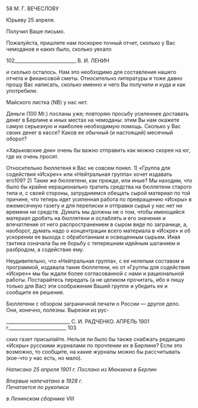 58 М. Г. ВЕЧЕСЛОВУ

Юрьеву 25 апреля.

Получил Ваше письмо.

Пожалуйста, пришлите нам поскорее точный отчет, сколько у Вас чемоданов и ка­ких было, сколько уехало

  

102__________________________ В. И. ЛЕНИН

и сколько осталось. Нам это необходимо для составления нашего отчета и финансовой сметы. Относительно литературы я тоже давно прошу Вас написать, сколько именно и чего Вы получили и куда и как употребили.

Майского листка (NB) у нас _нет._

Деньги (100 Mr.) посланы уже; повторяю просьбу усиленнее доставать денег в Бер­лине и иных местах на чемоданы: этим Вы нам окажете самую серьезную и наиболее необходимую помощь. Сколько у Вас своих денег в кассе? Каков ее обычный (и на­стоящий) месячный оборот?

«Харьковские дни» очень бы важно отправить как можно скорее на юг, где их очень просят.

Относительно бюллетеня я Вас не совсем понял. 1) «Группа для содействия «Ис­кре»» или «Нейтральная группа» хочет издавать его109? 2) Такие же бюллетени, как прежде, или иные? Мы находим, что было бы крайне нерационально тратить средства на бюллетени старого типа и, с своей стороны, затрудняемся обещать сырой материал по той причине, что теперь идет усиленная работа по превращению «Искры» в ежеме­сячную газету и для переписки и отправки сырья у нас нет ни времени ни средств. Думать мы должны не о том, чтобы имеющийся материал дробить на бюллетени и ос­лаблять и его значение и впечатление от него распространением в сыром виде по загра­нице, а, наоборот, думать надо о концентрации всего материала в «Искре» и об ускоре­нии ее выхода с обработанным и освещенным сырьем. Иная тактика означала бы не борьбу с теперешним идейным шатанием и разбродом, а содействие ему.

Неудивительно, что «Нейтральная группа», с ее нелепым составом и программой, издавала такие бюллетени, но от «Группы для содействия «Искре»» мы бы ждали более согласованной с нами и рациональной работы. Постарайтесь передать (а не целиком прочитать, ибо я пишу только для Вас) эти соображения Вашей группе и убедить ее и сообщите ее решение.

Бюллетени с обзором заграничной печати о России — другое дело. Они, конечно, полезны. Вырезки из рус-

  

___________________________ С. И. РАДЧЕНКО. АПРЕЛЬ 1901 г.________________________ 103

ских газет присылайте. Нельзя ли было бы также снабжать редакцию «Искры» русски­ми журналами по прочтении их в Берлине? Если это возможно, то сообщите, на какие журналы можно бы рассчитывать (кое-что у нас есть, но мало).

_Написано 25 апреля 1901 г. Послано из Мюнхена в Берлин_

_Впервые напечатано в 1928 г.                                                                     Печатается по рукописи_

_в Ленинском сборнике_ _VIII_